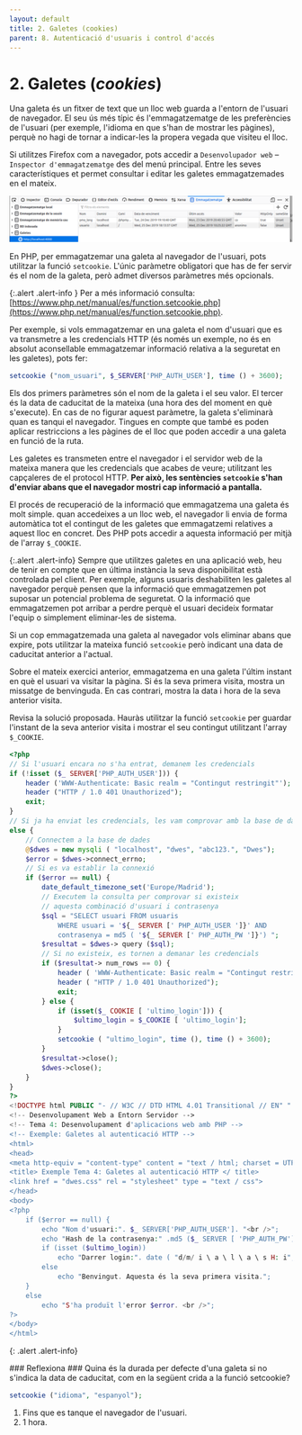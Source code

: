 ```yaml
---
layout: default
title: 2. Galetes (cookies)
parent: 8. Autenticació d'usuaris i control d'accés
---
```


# 2. Galetes (*cookies*) #

Una galeta és un fitxer de text que un lloc web guarda a l'entorn de l'usuari de navegador. El seu ús més típic és l'emmagatzematge de les preferències de l'usuari (per exemple, l'idioma en
que s'han de mostrar les pàgines), perquè no hagi de tornar a indicar-les la propera vegada que visiteu el lloc.

Si utilitzes Firefox com a navegador, pots accedir a `Desenvolupador web` &ndash; `Inspector d'emmagatzematge` des del menú principal. Entre les seves característiques et permet consultar i editar les galetes emmagatzemades en el mateix.

![Inspeccionar galetes en Firefox](images/galetes-firefox.png)

En PHP, per emmagatzemar una galeta al navegador de l'usuari, pots utilitzar la funció `setcookie`. L'únic paràmetre obligatori que has de fer servir és el nom de la galeta, però admet diversos paràmetres més opcionals.

{:.alert .alert-info }
Per a més informació consulta: [https://www.php.net/manual/es/function.setcookie.php](https://www.php.net/manual/es/function.setcookie.php).

Per exemple, si vols emmagatzemar en una galeta el nom d'usuari que es va transmetre a les credencials HTTP (és només un exemple, no és en absolut aconsellable emmagatzemar informació relativa a la seguretat en les galetes), pots fer:

```php
setcookie ("nom_usuari", $_SERVER['PHP_AUTH_USER'], time () + 3600);
```

Els dos primers paràmetres són el nom de la galeta i el seu valor. El tercer és la data de caducitat de la mateixa (una hora des del moment en què s'execute). En cas de no figurar aquest paràmetre, la galeta s'eliminarà quan es tanqui el navegador. Tingues en compte que també es poden aplicar restriccions a les pàgines de el lloc que poden accedir a una galeta en funció de la ruta.

Les galetes es transmeten entre el navegador i el servidor web de la mateixa manera que les credencials que acabes de veure; utilitzant les capçaleres de el protocol HTTP. **Per això, les
sentències `setcookie` s'han d'enviar abans que el navegador mostri cap informació a pantalla.**

El procés de recuperació de la informació que emmagatzema una galeta és molt simple. quan accedeixes a un lloc web, el navegador li envia de forma automàtica tot el contingut de les galetes que emmagatzemi relatives a aquest lloc en concret. Des PHP pots accedir a aquesta informació per mitjà de l'array `$_COOKIE`.

{:.alert .alert-info}
Sempre que utilitzes galetes en una aplicació web, heu de tenir en compte que en última instància la seva disponibilitat està controlada pel client. Per exemple, alguns usuaris deshabiliten les galetes al navegador perquè pensen que la informació que emmagatzemen pot suposar un potencial problema de seguretat. O la informació que emmagatzemen pot arribar a perdre perquè el usuari decideix formatar l'equip o simplement eliminar-les de sistema.

Si un cop emmagatzemada una galeta al navegador vols eliminar abans que expire, pots utilitzar la mateixa funció `setcookie` però indicant una data de caducitat anterior a l'actual.

Sobre el mateix exercici anterior, emmagatzema en una galeta l'últim instant en què el usuari va visitar la pàgina. Si és la seva primera visita, mostra un missatge de benvinguda. En cas contrari, mostra la data i hora de la seva anterior visita.

Revisa la solució proposada. Hauràs utilitzar la funció `setcookie` per guardar l'instant de la seva anterior visita i mostrar el seu contingut utilitzant l'array `$_COOKIE`.

```php
<?php
// Si l'usuari encara no s'ha entrat, demanem les credencials
if (!isset ($_ SERVER['PHP_AUTH_USER'])) {
    header ('WWW-Authenticate: Basic realm = "Contingut restringit"');
    header ("HTTP / 1.0 401 Unauthorized");
    exit;
}
// Si ja ha enviat les credencials, les vam comprovar amb la base de dades
else {
    // Connectem a la base de dades
    @$dwes = new mysqli ( "localhost", "dwes", "abc123.", "Dwes");
    $error = $dwes->connect_errno;
    // Si es va establir la connexió
    if ($error == null) {
        date_default_timezone_set('Europe/Madrid');
        // Executem la consulta per comprovar si existeix
        // aquesta combinació d'usuari i contrasenya
        $sql ​​= "SELECT usuari FROM usuaris
            WHERE usuari = '${_ SERVER [' PHP_AUTH_USER ']}' AND
            contrasenya = md5 ( '${_ SERVER [' PHP_AUTH_PW ']}') ";
        $resultat = $dwes-> query ($sql);
        // Si no existeix, es tornen a demanar les credencials
        if ($resultat-> num_rows == 0) {
            header ( 'WWW-Authenticate: Basic realm = "Contingut restringit"');
            header ( "HTTP / 1.0 401 Unauthorized");
            exit;
        } else {
            if (isset($_ COOKIE [ 'ultimo_login'])) {
                $ultimo_login = $_COOKIE [ 'ultimo_login'];
            }
            setcookie ( "ultimo_login", time (), time () + 3600);
        }
        $resultat->close();
        $dwes->close();
    }
}
?>
<!DOCTYPE html PUBLIC "- // W3C // DTD HTML 4.01 Transitional // EN" " http://www.w3.org/TR/html4/loose.dtd ">
<!-- Desenvolupament Web a Entorn Servidor -->
<!-- Tema 4: Desenvolupament d'aplicacions web amb PHP -->
<!-- Exemple: Galetes al autenticació HTTP -->
<html>
<head>
<meta http-equiv = "content-type" content = "text / html; charset = UTF-8">
<title> Exemple Tema 4: Galetes al autenticació HTTP </ title>
<link href = "dwes.css" rel = "stylesheet" type = "text / css">
</head>
<body>
<?php
    if ($error == null) {
        echo "Nom d'usuari:". $_ SERVER['PHP_AUTH_USER']. "<br />";
        echo "Hash de la contrasenya:" .md5 ($_ SERVER [ 'PHP_AUTH_PW']). "<br />";
        if (isset ($ultimo_login))
            echo "Darrer login:". date ( "d/m/ i \ a \ l \ a \ s H: i", $ultimo_login);
        else
            echo "Benvingut. Aquesta és la seva primera visita.";
    }
    else
        echo "S'ha produït l'error $error. <br />";
?>
</body>
</html>
```

{: .alert .alert-info}
<div markdown="1">
### Reflexiona ###
Quina és la durada per defecte d'una galeta si no s'indica la data de caducitat,
com en la següent crida a la funció setcookie?

```php
setcookie ("idioma", "espanyol");
```

1. Fins que es tanque el navegador de l'usuari.
2. 1 hora.
</div>
